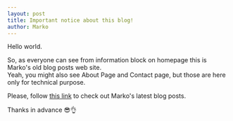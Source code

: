 ```yaml
---
layout: post
title: Important notice about this blog!
author: Marko
---
```

Hello world.

So, as everyone can see from information block on homepage this is Marko's old blog posts web site.  
Yeah, you might also see About Page and Contact page, but those are here only for technical purpose.

Please, follow [this link](https://idzan.eu) to check out Marko's latest blog posts.

Thanks in advance 😎👌